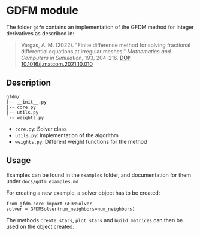 # GDFM module

The folder `gdfm` contains an implementation of the GFDM method for integer derivatives as described in:

> Vargas, A. M. (2022). "Finite difference method for solving fractional differential equations at irregular meshes." *Mathematics and Computers in Simulation*, 193, 204-216. [DOI: 10.1016/j.matcom.2021.10.010](https://doi.org/10.1016/j.matcom.2021.10.010)


## Description


```
gfdm/
|-- __init__.py
|-- core.py
|-- utils.py
`-- weights.py

```

- `core.py`: Solver class
- `utils.py`: Implementation of the algorithm
- `weights.py`: Different weight functions for the method

## Usage

Examples can be found in the `examples` folder, and documentation for them under `docs/gdfm_examples.md`

For creating a new example, a solver object has to be created:

```
from gfdm.core import GFDMSolver
solver = GFDMSolver(num_neighbors=num_neighbors)
```

The methods `create_stars`, `plot_stars` and `build_matrices` can then be used on the object created.
